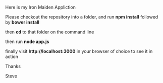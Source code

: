 Here is my Iron Maiden Appliction

Please checkout the repository into a folder, and run **npm install** followed by **bower install**

then **cd** to that folder on the command line

then run **node app.js**

finally visit **http://localhost:3000** in your browser of choice to see it in action

Thanks

Steve
